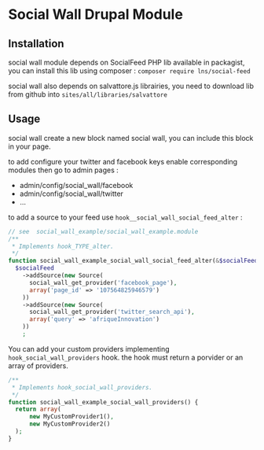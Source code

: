 # Social Wall Drupal Module

## Installation

social wall module depends on SocialFeed PHP lib available in packagist, you can install this lib using composer : `composer require lns/social-feed`

social wall also depends on salvattore.js librairies, you need to download lib from github into `sites/all/libraries/salvattore`

## Usage

social wall create a new block named social wall, you can include this block in your page.

to add configure your twitter and facebook keys enable corresponding modules then go to admin pages :
* admin/config/social_wall/facebook
* admin/config/social_wall/twitter
* …

to add a source to your feed use `hook__social_wall_social_feed_alter` :

```php
// see  social_wall_example/social_wall_example.module
/**
 * Implements hook_TYPE_alter.
 */
function social_wall_example_social_wall_social_feed_alter(&$socialFeed) {
  $socialFeed
    ->addSource(new Source(
      social_wall_get_provider('facebook_page'),
      array('page_id' => '107564825946579')
    ))
    ->addSource(new Source(
      social_wall_get_provider('twitter_search_api'),
      array('query' => 'afriqueInnovation')
    ))
    ;
```

You can add your custom providers implementing `hook_social_wall_providers` hook.
the hook must return a porvider or an array of providers.

```php
/**
 * Implements hook_social_wall_providers.
 */
function social_wall_example_social_wall_providers() {
  return array(
      new MyCustomProvider1(),
      new MyCustomProvider2()
  );
}
```
